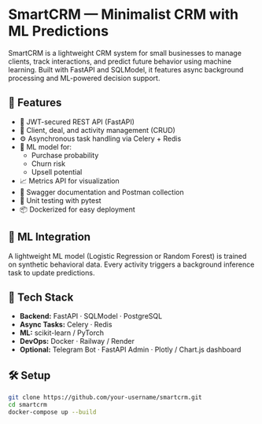 # SmartCRM — Minimalist CRM with ML Predictions

SmartCRM is a lightweight CRM system for small businesses to manage clients, track interactions, and predict future behavior using machine learning. Built with FastAPI and SQLModel, it features async background processing and ML-powered decision support.

## 🚀 Features

- 🔐 JWT-secured REST API (FastAPI)
- 👥 Client, deal, and activity management (CRUD)
- ⚙️ Asynchronous task handling via Celery + Redis
- 🤖 ML model for:
  - Purchase probability
  - Churn risk
  - Upsell potential
- 📈 Metrics API for visualization
- 📄 Swagger documentation and Postman collection
- 🧪 Unit testing with pytest
- 📦 Dockerized for easy deployment

## 🧠 ML Integration

A lightweight ML model (Logistic Regression or Random Forest) is trained on synthetic behavioral data. Every activity triggers a background inference task to update predictions.

## 🔧 Tech Stack

- **Backend:** FastAPI · SQLModel · PostgreSQL
- **Async Tasks:** Celery · Redis
- **ML:** scikit-learn / PyTorch
- **DevOps:** Docker · Railway / Render
- **Optional:** Telegram Bot · FastAPI Admin · Plotly / Chart.js dashboard

## 🛠️ Setup

```bash
git clone https://github.com/your-username/smartcrm.git
cd smartcrm
docker-compose up --build
